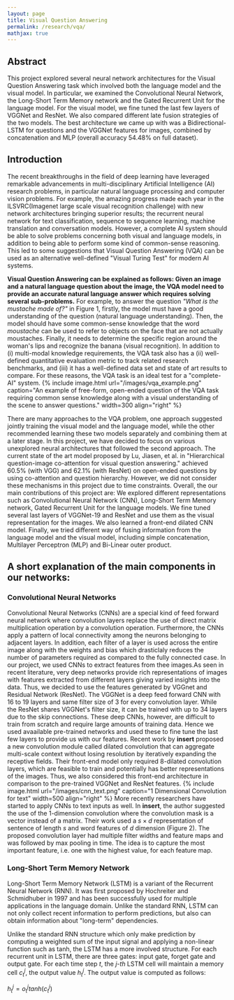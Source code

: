 ```yaml
---
layout: page
title: Visual Question Answering
permalink: /research/vqa/
mathjax: true
---
```


## Abstract 

This project explored several neural network architectures for the Visual Question Answering task which involved both the language model and the visual model. In particular, we examined the Convolutional Neural Network, the Long-Short Term Memory network and the Gated Recurrent Unit for the language model. For the visual model, we fine tuned the last few layers of VGGNet and ResNet. We also compared different late fusion strategies of the two models. The best architecture we came up with was a Bidirectional-LSTM for questions and the VGGNet features for images, combined by concatenation and MLP (overall accuracy 54.48% on full dataset).

## Introduction

The recent breakthroughs in the field of deep learning have leveraged remarkable advancements in multi-disciplinary Artificial Intelligence (AI) research problems, in particular natural language processing and computer vision problems. For example, the amazing progress made each year in the ILSVRC(Imagenet large scale visual recognition challenge) with new network architectures bringing superior results; the recurrent neural network for text classification, sequence to sequence learning, machine translation and conversation models. However, a complete AI system should be able to solve problems concerning both visual and language models, in addition to being able to perform some kind of common-sense reasoning. This led to some suggestions that Visual Question Answering (VQA) can be used as an alternative well-defined "Visual Turing Test" for modern AI systems.

**Visual Question Answering can be explained as follows: Given an image and a natural language question about the image, the VQA model need to provide an accurate natural language answer which requires solving several sub-problems.** For example, to answer the question *"What is the mustache made of?"* in Figure 1, firstly, the model must have a good understanding of the question (natural language understanding). Then, the model should have some common-sense knowledge that the word *moustache* can be used to refer to objects on the face that are not actually moustaches. Finally, it needs to determine the specific region around the woman's lips and recognize the banana (visual recognition). In addition to (i) multi-modal knowledge requirements, the VQA task also has a (ii) well-defined quantitative evaluation metric to track related research benchmarks, and (iii) it has a well-defined data set and state of art results to compare. For these reasons, the VQA task is an ideal test for a "complete-AI" system.
{% include image.html url="/images/vqa_example.png" caption="An example of free-form, open-ended question of the VQA task requiring common sense knowledge along with a visual understanding of the scene to answer questions." width=300 align="right" %}

There are many approaches to the VQA problem, one approach suggested jointly training the visual model and the language model, while the other recommended learning these two models separately and combining them at a later stage. In this project, we have decided to focus on various unexplored neural architectures that followed the second approach. The current state of the art model proposed by Lu, Jiasen, et al. in "Hierarchical question-image co-attention for visual question answering." achieved 60.5% (with VGG) and 62.1% (with ResNet) on open-ended questions by using co-attention and question hierarchy. However, we did not consider these mechanisms in this project due to time constraints. Overall, the our main contributions of this project are:
We explored different representations such as Convolutional Neural Network (CNN), Long-Short Term Memory network, Gated Recurrent Unit for the language models.
We fine tuned several last layers of VGGNet-19 and ResNet and use them as the visual representation for the images. We also learned a front-end dilated CNN model. 
Finally, we tried different way of fusing information from the language model and the visual model, including simple concatenation, Multilayer Perceptron (MLP) and Bi-Linear outer product.

## A short explanation of the main components in our networks:

### Convolutional Neural Networks

Convolutional Neural Networks (CNNs) are a special kind of feed forward neural network where convolution layers replace the use of direct matrix multiplication operation by a convolution operation. Furthermore, the CNNs apply a pattern of local connectivity among the neurons belonging to adjacent layers. In addition, each filter of a layer is used across the entire image along with the weights and bias which drasticlaly reduces the number of parameters required as compared to the fully connected case. In our project, we used CNNs to extract features from thee images.As seen in recent literature, very deep networks provide rich representations of images with features extracted from different layers giving varied insights into the data. Thus, we decided to use the features generated by VGGnet and Residual Network (ResNet).
The VGGNet is a deep feed forward CNN with 16 to 19 layers and same filter size of 3 for every convolution layer. While the ResNet shares VGGNet's filter size, it can be trained with up to 34 layers due to the skip connections. These deep CNNs, however, are difficult to train from scratch and require large amounts of training data. Hence we used avaailable pre-trained networks and used these to fine tune the last few layers to provide us with our features. Recent work by **insert** proposed a new convolution module called dilated convolution that can aggregate multi-scale context without losing resolution by iteratively expanding the receptive fields. Their front-end model only required 8-dilated convolution layers, which are feasible to train and potentially has better representations of the images. Thus, we also considered this front-end architecture in comparison to the pre-trained VGGNet and ResNet features.
{% include image.html url="/images/cnn_text.png" caption="1 Dimensional Convolution for text" width=500 align="right" %}
More recently researchers have started to apply CNNs to text inputs as well. In **insert**, the author suggested the use of the 1-dimension convolution where the convolution mask is a vector instead of a matrix. Their work used a $s \times d$ representation of sentence of length $s$ and word features of $d$ dimension (Figure 2). The proposed convolution layer had multiple filter widths and feature maps and was followed by max pooling in time. The idea is to capture the most important feature, i.e. one with the highest value, for each feature map. 


### Long-Short Term Memory Network
Long-Short Term Memory Network (LSTM) is a variant of the Recurrent Neural Network (RNN). It was first proposed by Hochreiter and Schmidhuber in 1997 and has been successfully used for multiple applications in the language domain. 
Unlike the standard RNN, LSTM can not only collect recent information to perform predictions, but also can obtain information about "long-term" dependencies.

Unlike the standard RNN structure which only make prediction by computing a weighted sum of the input signal and applying a non-linear function such as tanh, the LSTM has a more involved structure. For each recurrent unit in LSTM, there are three gates: input gate, forget gate and output gate. For each time step *t*, the *j-th* LSTM cell will maintain a memory cell $c_{t}^{j}$, the output value $h_{t}^{j}$. The output value is computed as follows:


$h_{t}^{j} = o_{t}^{j}tanh(c_{t}^{j})$
